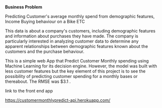 
**Business Problem**

Predicting Customer's average monthly spend from demographic features, Income Buying behaviour on a Bike ETC

This data is about a company's customers, including demographic features and information about purchases they have made. The company is particularly interested in analyzing customer data to determine any apparent relationships between demographic features known about the customers and the purchase behaviour.

This is a simple web App that Predict Customer Monthly spending using Machine Learning for its decision engine. However,  the model was built with less customer features but the key element of this project is to see the possibility of predicting customer spending for a monthly bases or thereabout. The RMSE was $3.1 .

link to the front end app

https://customermonthlypredict-api.herokuapp.com/



